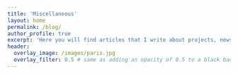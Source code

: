 ```yaml
---
title: 'Miscellaneous'
layout: home
permalink: /blog/
author_profile: true
excerpt: 'Here you will find articles that I write about projects, news or to keep track of what I have been doing.'
header:
  overlay_image: /images/paris.jpg
  overlay_filter: 0.5 # same as adding an opacity of 0.5 to a black background
---
```


